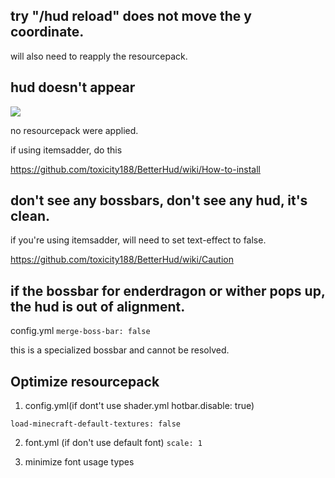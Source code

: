 ## try "/hud reload" does not move the y coordinate.

will also need to reapply the resourcepack.

## hud doesn't appear

![](https://i.imgur.com/5F0IrKW.png)

no resourcepack were applied.

if using itemsadder, do this

https://github.com/toxicity188/BetterHud/wiki/How-to-install

## don't see any bossbars, don't see any hud, it's clean.

if you're using itemsadder, will need to set text-effect to false.

https://github.com/toxicity188/BetterHud/wiki/Caution

## if the bossbar for enderdragon or wither pops up, the hud is out of alignment.

config.yml `merge-boss-bar: false`

this is a specialized bossbar and cannot be resolved.

## Optimize resourcepack

1. config.yml(if dont't use shader.yml hotbar.disable: true)

`load-minecraft-default-textures: false`

2. font.yml (if don't use default font) `scale: 1`

3. minimize font usage types